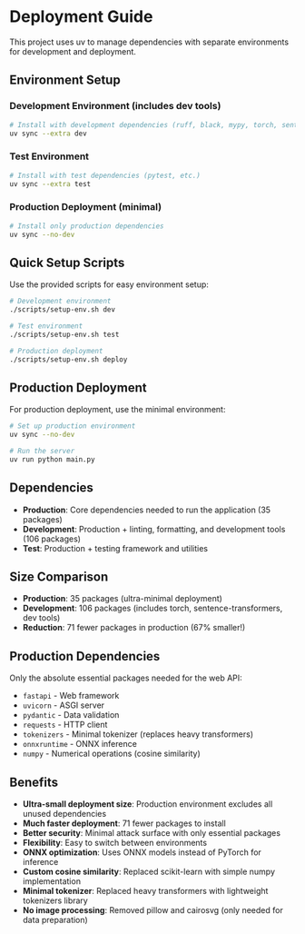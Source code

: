 # Deployment Guide

This project uses uv to manage dependencies with separate environments for development and deployment.

## Environment Setup

### Development Environment (includes dev tools)
```bash
# Install with development dependencies (ruff, black, mypy, torch, sentence-transformers, etc.)
uv sync --extra dev
```

### Test Environment
```bash
# Install with test dependencies (pytest, etc.)
uv sync --extra test
```

### Production Deployment (minimal)
```bash
# Install only production dependencies
uv sync --no-dev
```

## Quick Setup Scripts

Use the provided scripts for easy environment setup:

```bash
# Development environment
./scripts/setup-env.sh dev

# Test environment  
./scripts/setup-env.sh test

# Production deployment
./scripts/setup-env.sh deploy
```

## Production Deployment

For production deployment, use the minimal environment:

```bash
# Set up production environment
uv sync --no-dev

# Run the server
uv run python main.py
```

## Dependencies

- **Production**: Core dependencies needed to run the application (35 packages)
- **Development**: Production + linting, formatting, and development tools (106 packages)
- **Test**: Production + testing framework and utilities

## Size Comparison

- **Production**: 35 packages (ultra-minimal deployment)
- **Development**: 106 packages (includes torch, sentence-transformers, dev tools)
- **Reduction**: 71 fewer packages in production (67% smaller!)

## Production Dependencies

Only the absolute essential packages needed for the web API:

- `fastapi` - Web framework
- `uvicorn` - ASGI server  
- `pydantic` - Data validation
- `requests` - HTTP client
- `tokenizers` - Minimal tokenizer (replaces heavy transformers)
- `onnxruntime` - ONNX inference
- `numpy` - Numerical operations (cosine similarity)

## Benefits

- **Ultra-small deployment size**: Production environment excludes all unused dependencies
- **Much faster deployment**: 71 fewer packages to install
- **Better security**: Minimal attack surface with only essential packages
- **Flexibility**: Easy to switch between environments
- **ONNX optimization**: Uses ONNX models instead of PyTorch for inference
- **Custom cosine similarity**: Replaced scikit-learn with simple numpy implementation
- **Minimal tokenizer**: Replaced heavy transformers with lightweight tokenizers library
- **No image processing**: Removed pillow and cairosvg (only needed for data preparation) 